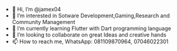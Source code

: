- 👋 Hi, I’m @jamex04
- 👀 I’m interested in Sotware Development,Gaming,Research and Community Management
- 🌱 I’m currently learning Flutter with Dart programming language
- 💞️ I’m looking to collaborate on great Ideas and creative hands
- 📫 How to reach me, WhatsApp: 081109870964, 07046022301

<!---
jamex04/jamex04 is a ✨ special ✨ repository because its `README.md` (this file) appears on your GitHub profile.
You can click the Preview link to take a look at your changes.
--->

